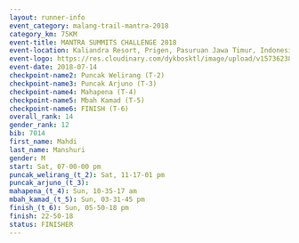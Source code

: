 ```yaml
---
layout: runner-info 
event_category: malang-trail-mantra-2018 
category_km: 75KM 
event-title: MANTRA SUMMITS CHALLENGE 2018 
event-location: Kaliandra Resort, Prigen, Pasuruan Jawa Timur, Indonesia 
event-logo: https://res.cloudinary.com/dykbosktl/image/upload/v1573623800/Logo/mantra-hiam_fujkqd.png 
event-date: 2018-07-14 
checkpoint-name2: Puncak Welirang (T-2) 
checkpoint-name3: Puncak Arjuno (T-3) 
checkpoint-name4: Mahapena (T-4) 
checkpoint-name5: Mbah Kamad (T-5) 
checkpoint-name6: FINISH (T-6) 
overall_rank: 14
gender_rank: 12
bib: 7014
first_name: Mahdi
last_name: Manshuri
gender: M
start: Sat, 07-00-00 pm
puncak_welirang_(t_2): Sat, 11-17-01 pm
puncak_arjuno_(t_3): 
mahapena_(t_4): Sun, 10-35-17 am
mbah_kamad_(t_5): Sun, 03-31-45 pm
finish_(t_6): Sun, 05-50-18 pm
finish: 22-50-18
status: FINISHER
---
```

